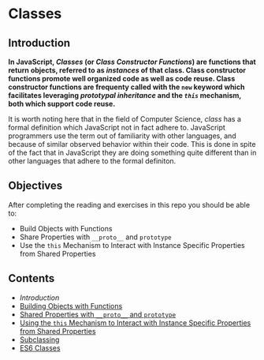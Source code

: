 # Classes

## Introduction

**In JavaScript, _Classes_ (or _Class Constructor Functions_) are functions that return objects, referred to as _instances_ of that class. Class constructor functions promote well organized code as well as code reuse. Class constructor functions are frequenty called with the `new` keyword which facilitates leveraging _prototypal inheritance_ and the _`this`_ mechanism, both which support code reuse.**

It is worth noting here that in the field of Computer Science, _class_ has a formal definition which JavaScript not in fact adhere to. JavaScript programmers use the term out of familiarity with other languages, and because of similar observed behavior within their code. This is done in spite of the fact that in JavaScript they are doing something quite different than in other languages that adhere to the formal definiton.

## Objectives

After completing the reading and exercises in this repo you should be able to:

- Build Objects with Functions
- Share Properties with `__proto__` and `prototype`
- Use the `this` Mechanism to Interact with Instance Specific Properties from Shared Properties

## Contents

- *Introduction*
- [Building Objects with Functions](markdown/building_objects_with_functions.md)
- [Shared Properties with `__proto__` and `prototype`](markdown/shared_properties.md)
- [Using the `this` Mechanism to Interact with Instance Specific Properties from Shared Properties](markdown/using_this.md)
- [Subclassing](markdown/subclassing.md)
- [ES6 Classes](markdown/es6_classes.md)
